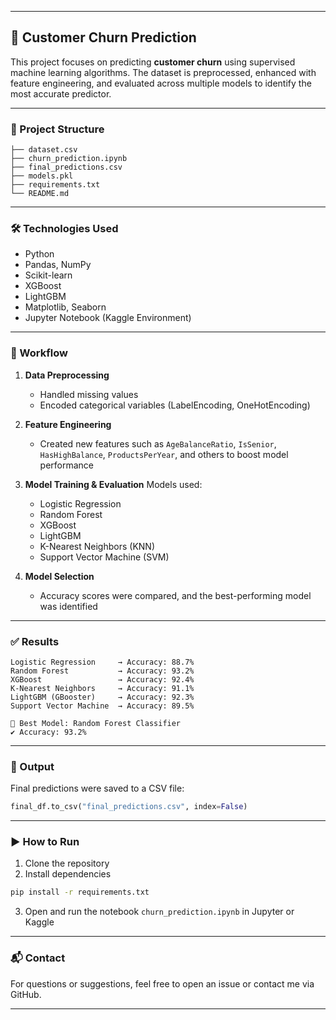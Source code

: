 
---

## 🧠 Customer Churn Prediction

This project focuses on predicting **customer churn** using supervised machine learning algorithms. The dataset is preprocessed, enhanced with feature engineering, and evaluated across multiple models to identify the most accurate predictor.

---

### 📂 Project Structure

```
├── dataset.csv
├── churn_prediction.ipynb
├── final_predictions.csv
├── models.pkl
├── requirements.txt
└── README.md
```

---

### 🛠 Technologies Used

* Python
* Pandas, NumPy
* Scikit-learn
* XGBoost
* LightGBM
* Matplotlib, Seaborn
* Jupyter Notebook (Kaggle Environment)

---

### 🔄 Workflow

1. **Data Preprocessing**

   * Handled missing values
   * Encoded categorical variables (LabelEncoding, OneHotEncoding)

2. **Feature Engineering**

   * Created new features such as `AgeBalanceRatio`, `IsSenior`, `HasHighBalance`, `ProductsPerYear`, and others to boost model performance

3. **Model Training & Evaluation**
   Models used:

   * Logistic Regression
   * Random Forest
   * XGBoost
   * LightGBM
   * K-Nearest Neighbors (KNN)
   * Support Vector Machine (SVM)

4. **Model Selection**

   * Accuracy scores were compared, and the best-performing model was identified

---

### ✅ Results

```text
Logistic Regression     → Accuracy: 88.7%
Random Forest           → Accuracy: 93.2%
XGBoost                 → Accuracy: 92.4%
K-Nearest Neighbors     → Accuracy: 91.1%
LightGBM (GBooster)     → Accuracy: 92.3%
Support Vector Machine  → Accuracy: 89.5%

🎯 Best Model: Random Forest Classifier  
✔️ Accuracy: 93.2%
```

---

### 📁 Output

Final predictions were saved to a CSV file:

```python
final_df.to_csv("final_predictions.csv", index=False)
```

---

### ▶️ How to Run

1. Clone the repository
2. Install dependencies

```bash
pip install -r requirements.txt
```

3. Open and run the notebook `churn_prediction.ipynb` in Jupyter or Kaggle

---

### 📬 Contact

For questions or suggestions, feel free to open an issue or contact me via GitHub.

---

